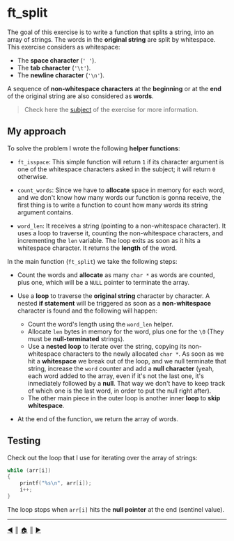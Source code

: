 # ft_split
The goal of this exercise is to write a function that splits a string, into an array of strings. The words in the **original string** are split by whitespace. This exercise considers as whitespace:

* The **space character** (`' '`).
* The **tab character** (`'\t'`).
* The **newline character** (`'\n'`).

A sequence of **non-whitespace characters** at the **beginning** or at the **end** of the original string are also considered as **words**.

> Check here the [subject](https://github.com/lifeBalance/c_exam/blob/main/04/ft_split/subject.en.txt) of the exercise for more information.

## My approach
To solve the problem I wrote the following **helper functions**:

* `ft_isspace`: This simple function will return `1` if its character argument is one of the whitespace characters asked in the subject; it will return `0` otherwise.

* `count_words`: Since we have to **allocate** space in memory for each word, and we don't know how many words our function is gonna receive, the first thing is to write a function to count how many words its string argument contains.

* `word_len`: It receives a string (pointing to a non-whitespace character). It uses a loop to traverse it, counting the non-whitespace characters, and incrementing the `len` variable. The loop exits as soon as it hits a whitespace character. It returns the **length** of the word.

In the main function (`ft_split`) we take the following steps:

* Count the words and **allocate** as many `char *` as words are counted, plus one, which will be a `NULL` pointer to terminate the array.

* Use a **loop** to traverse the **original string** character by character. A nested **if statement** will be triggered as soon as a **non-whitespace** character is found and the following will happen:

    * Count the word's length using the `word_len` helper.
    * Allocate `len` bytes in memory for the word, plus one for the `\0` (They must be **null-terminated** strings).
    * Use a **nested loop** to iterate over the string, copying its non-whitespace characters to the newly allocated `char *`. As soon as we hit a **whitespace** we break out of the loop, and we null terminate that string, increase the `word` counter and add a **null character** (yeah, each word added to the array, even if it's not the last one, it's inmediately followed by a **null**. That way we don't have to keep track of which one is the last word, in order to put the null right after).
    * The other main piece in the outer loop is another inner **loop** to **skip whitespace**.

* At the end of the function, we return the array of words.

## Testing
Check out the loop that I use for iterating over the array of strings:
```c
while (arr[i])
{
    printf("%s\n", arr[i]);
    i++;
}
```

The loop stops when `arr[i]` hits the **null pointer** at the end (sentinel value).

---
[:arrow_backward:][back] ║ [:house:][home] ║ [:arrow_forward:][next]

<!-- navigation -->
[home]: ../../README.md
[back]: ../index.md
[next]: ./rev_wstr.md